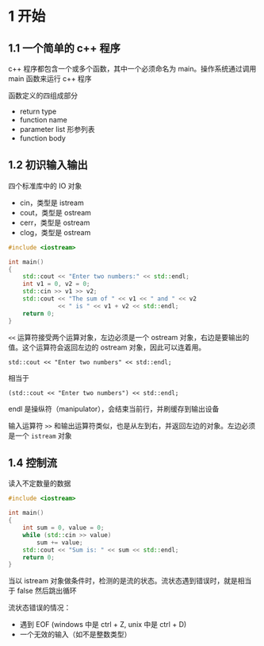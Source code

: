 # 1 开始

## 1.1 一个简单的 c++ 程序

c++ 程序都包含一个或多个函数，其中一个必须命名为 main。操作系统通过调用 main 函数来运行 c++ 程序

函数定义的四组成部分

- return type
- function name
- parameter list 形参列表
- function body

## 1.2 初识输入输出

四个标准库中的 IO 对象

- cin，类型是 istream
- cout，类型是 ostream
- cerr，类型是 ostream
- clog，类型是 ostream

```cpp
#include <iostream>

int main()
{
    std::cout << "Enter two numbers:" << std::endl;
    int v1 = 0, v2 = 0;
    std::cin >> v1 >> v2;
    std::cout << "The sum of " << v1 << " and " << v2
              << " is " << v1 + v2 << std::endl;
    return 0;
}
```

`<<` 运算符接受两个运算对象，左边必须是一个 ostream 对象，右边是要输出的值。这个运算符会返回左边的 ostream 对象，因此可以连着用。

`std::cout << "Enter two numbers" << std::endl;`

相当于

`(std::cout << "Enter two numbers") << std::endl;`

endl 是操纵符（manipulator），会结束当前行，并刷缓存到输出设备

输入运算符 `>>` 和输出运算符类似，也是从左到右，并返回左边的对象。左边必须是一个 `istream` 对象

## 1.4 控制流

读入不定数量的数据

```cpp
#include <iostream>

int main()
{
    int sum = 0, value = 0;
    while (std::cin >> value)
        sum += value;
    std::cout << "Sum is: " << sum << std::endl;
    return 0;
}
```

当以 istream 对象做条件时，检测的是流的状态。流状态遇到错误时，就是相当于 false 然后跳出循环

流状态错误的情况：

- 遇到 EOF (windows 中是 ctrl + Z, unix 中是 ctrl + D)
- 一个无效的输入（如不是整数类型）
